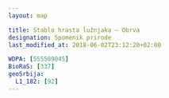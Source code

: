 ```yaml
---
layout: map

title: Stablo hrasta lužnjaka – Obrva
designation: Spomenik prirode
last_modified_at: 2018-06-02T23:12:20+02:00

WDPA: [555589045]
BioRaS: [337]
geoSrbija:
  L1_182: [92]
---
```

